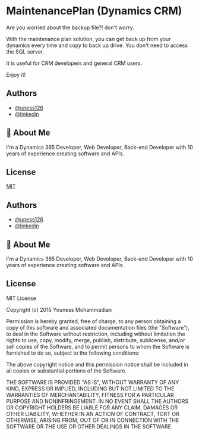 
# MaintenancePlan (Dynamics CRM)

Are you worried about the backup file?!
don't worry.

With the maintenance plan solution, you can get back up from your dynamics every time and copy to back up drive.
You don't need to access the SQL server.

It is useful for CRM developers and general CRM users.

Enjoy it!

## Authors

- [@uness126](https://github.com/uness126)
- [@linkedin](https://www.linkedin.com/in/youness-mohamadian-beydokhti/)


## 🚀 About Me
I'm a Dynamics 365 Developer, Web Developer, Back-end Developer with 10 years of experience creating software and APIs.



## License

[MIT](https://choosealicense.com/licenses/mit/)


## Authors

- [@uness126](https://github.com/uness126)
- [@linkedin](https://www.linkedin.com/in/youness-mohamadian-beydokhti/)


## 🚀 About Me
I'm a Dynamics 365 Developer, Web Developer, Back-end Developer with 10 years of experience creating software and APIs.



## License

MIT License

Copyright (c) 2015 Youness Mohammadian

Permission is hereby granted, free of charge, to any person obtaining a copy
of this software and associated documentation files (the "Software"), to deal
in the Software without restriction, including without limitation the rights
to use, copy, modify, merge, publish, distribute, sublicense, and/or sell
copies of the Software, and to permit persons to whom the Software is
furnished to do so, subject to the following conditions:

The above copyright notice and this permission notice shall be included in all
copies or substantial portions of the Software.

THE SOFTWARE IS PROVIDED "AS IS", WITHOUT WARRANTY OF ANY KIND, EXPRESS OR
IMPLIED, INCLUDING BUT NOT LIMITED TO THE WARRANTIES OF MERCHANTABILITY,
FITNESS FOR A PARTICULAR PURPOSE AND NONINFRINGEMENT. IN NO EVENT SHALL THE
AUTHORS OR COPYRIGHT HOLDERS BE LIABLE FOR ANY CLAIM, DAMAGES OR OTHER
LIABILITY, WHETHER IN AN ACTION OF CONTRACT, TORT OR OTHERWISE, ARISING FROM,
OUT OF OR IN CONNECTION WITH THE SOFTWARE OR THE USE OR OTHER DEALINGS IN THE
SOFTWARE.

